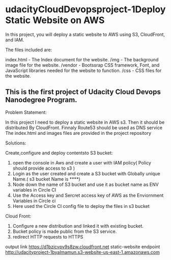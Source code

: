 # udacityCloudDevopsproject-1Deploy Static Website on AWS

In this project, you will deploy a static website to AWS using S3, CloudFront, and IAM.

The files included are: 

index.html - The Index document for the website.
/img - The background image file for the website.
/vendor - Bootssrap CSS framework, Font, and JavaScript libraries needed for the website to function.
/css - CSS files for the website.


## This is the first project of Udacity Cloud Devops Nanodegree Program.

Problem Statement:

In this project I need to deploy a static website in AWS s3. Then it should be distributed By CloudFront. Finnaly Route53 should be used as DNS service
The index.html and images files are provided in the project repository

Solutions:


Create,configure and deploy contentsto S3 bucket:

1. open the console in Aws and create a user with IAM policy( Policy should provide access to s3 )
2. Login as the user created and create a S3 bucket with Globally unique Name.( s3 bucket Name is ****)
3. Node down the name of S3 bucket and use it as bucket name as ENV variables in Circle CI
4. Use the Access key and Sercret access key of AWS as the Enviornment Variables in Circle ci
5. Here used the Circle CI config file to deploy the files in s3 bucket

Cloud Front:

1. Configure a new distribution and linked it with existing bucket. 
2. Bucket policy is made public from the S3 service.
3. redirect HTTP requests to HTTPS

output link https://d1bzicvpv9s8zw.cloudfront.net
static-website endpoint http://udacityproject-1byalmamun.s3-website-us-east-1.amazonaws.com
